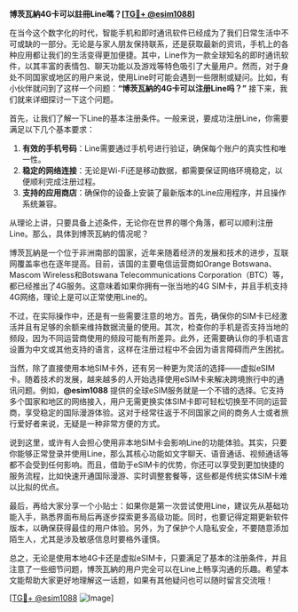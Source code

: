 **博茨瓦納4G卡可以註冊Line嗎？[[TG💪+ @esim1088](https://t.me/s/esim1088)]**

在当今这个数字化的时代，智能手机和即时通讯软件已经成为了我们日常生活中不可或缺的一部分。无论是与家人朋友保持联系，还是获取最新的资讯，手机上的各种应用都让我们的生活变得更加便捷。其中，Line作为一款全球知名的即时通讯软件，以其丰富的表情包、聊天功能以及游戏等特色吸引了大量用户。然而，对于身处不同国家或地区的用户来说，使用Line时可能会遇到一些限制或疑问。比如，有小伙伴就问到了这样一个问题：**“博茨瓦納的4G卡可以注册Line吗？”** 接下来，我们就来详细探讨一下这个问题。

首先，让我们了解一下Line的基本注册条件。一般来说，要成功注册Line，你需要满足以下几个基本要求：

1. **有效的手机号码**：Line需要通过手机号进行验证，确保每个账户的真实性和唯一性。
2. **稳定的网络连接**：无论是Wi-Fi还是移动数据，都需要保证网络环境稳定，以便顺利完成注册过程。
3. **支持的应用商店**：确保你的设备上安装了最新版本的Line应用程序，并且操作系统兼容。

从理论上讲，只要具备上述条件，无论你在世界的哪个角落，都可以顺利注册Line。那么，具体到博茨瓦納的情况呢？

博茨瓦納是一个位于非洲南部的国家，近年来随着经济的发展和技术的进步，互联网覆盖率也在逐年提高。目前，该国的主要电信运营商如Orange Botswana、Mascom Wireless和Botswana Telecommunications Corporation（BTC）等，都已经推出了4G服务。这意味着如果你拥有一张当地的4G SIM卡，并且手机支持4G网络，理论上是可以正常使用Line的。

不过，在实际操作中，还是有一些需要注意的地方。首先，确保你的SIM卡已经激活并且有足够的余额来维持数据流量的使用。其次，检查你的手机是否支持当地的频段，因为不同运营商使用的频段可能有所差异。此外，还需要确认你的手机语言设置为中文或其他支持的语言，这样在注册过程中不会因为语言障碍而产生困扰。

当然，除了直接使用本地SIM卡外，还有另一种更为灵活的选择——虚拟eSIM卡。随着技术的发展，越来越多的人开始选择使用eSIM卡来解决跨境旅行中的通讯问题。例如，**@esim1088** 提供的全球eSIM服务就是一个不错的选择。它支持多个国家和地区的网络接入，用户无需更换实体SIM卡即可轻松切换至不同的运营商，享受稳定的国际漫游体验。这对于经常往返于不同国家之间的商务人士或者旅行爱好者来说，无疑是一种非常方便的方式。

说到这里，或许有人会担心使用非本地SIM卡会影响Line的功能体验。其实，只要你能够正常登录并使用Line，那么其核心功能如文字聊天、语音通话、视频通话等都不会受到任何影响。而且，借助于eSIM卡的优势，你还可以享受到更加快捷的服务流程，比如快速开通国际漫游、实时调整套餐等，这些都是传统实体SIM卡难以比拟的优点。

最后，再给大家分享一个小贴士：如果你是第一次尝试使用Line，建议先从基础功能入手，熟悉界面布局后再逐步探索更多高级功能。同时，也要记得定期更新软件版本，以确保获得最佳的用户体验。另外，为了保护个人隐私安全，不要随意添加陌生人，尤其是涉及敏感信息时要格外谨慎。

总之，无论是使用本地4G卡还是虚拟eSIM卡，只要满足了基本的注册条件，并且注意了一些细节问题，博茨瓦納的用户完全可以在Line上畅享沟通的乐趣。希望本文能帮助大家更好地理解这一话题，如果有其他疑问也可以随时留言交流哦！

[[TG💪+ @esim1088](https://t.me/s/esim1088) ![Image](https://i.postimg.cc/4NQfJmqS/Snipaste-2025-05-13-00-14-12.png)]